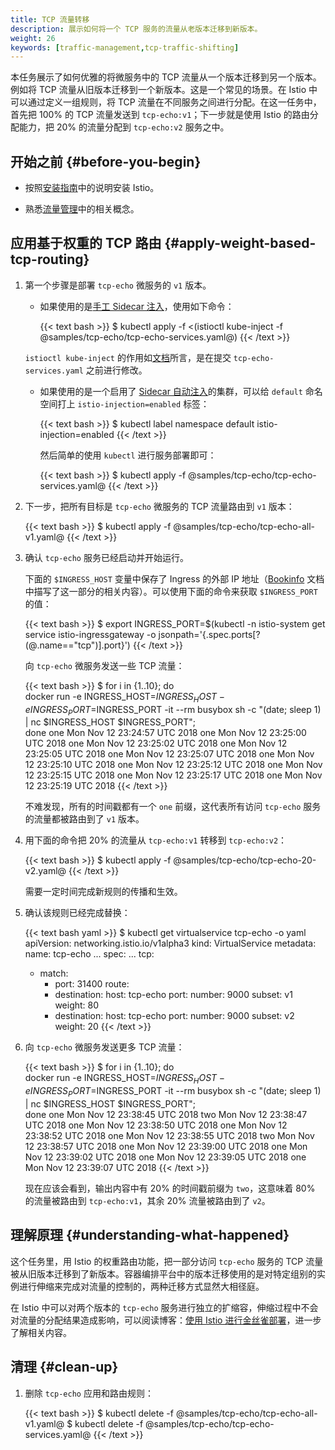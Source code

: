 ```yaml
---
title: TCP 流量转移
description: 展示如何将一个 TCP 服务的流量从老版本迁移到新版本。
weight: 26
keywords: [traffic-management,tcp-traffic-shifting]
---
```


本任务展示了如何优雅的将微服务中的 TCP 流量从一个版本迁移到另一个版本。例如将 TCP 流量从旧版本迁移到一个新版本。这是一个常见的场景。在 Istio 中可以通过定义一组规则，将 TCP 流量在不同服务之间进行分配。在这一任务中，首先把 100% 的 TCP 流量发送到 `tcp-echo:v1`；下一步就是使用 Istio 的路由分配能力，把 20% 的流量分配到 `tcp-echo:v2` 服务之中。

## 开始之前 {#before-you-begin}

* 按照[安装指南](/zh/docs/setup/)中的说明安装 Istio。

* 熟悉[流量管理](/zh/docs/concepts/traffic-management)中的相关概念。

## 应用基于权重的 TCP 路由 {#apply-weight-based-tcp-routing}

1. 第一个步骤是部署 `tcp-echo` 微服务的 `v1` 版本。

    * 如果使用的是[手工 Sidecar 注入](/zh/docs/setup/kubernetes/sidecar-injection/#手工注入-sidecar)，使用如下命令：

        {{< text bash >}}
        $ kubectl apply -f <(istioctl kube-inject -f @samples/tcp-echo/tcp-echo-services.yaml@)
        {{< /text >}}

    `istioctl kube-inject` 的作用如[文档](/zh/docs/reference/commands/istioctl/#istioctl-kube-inject)所言，是在提交 `tcp-echo-services.yaml` 之前进行修改。

    * 如果使用的是一个启用了 [Sidecar 自动注入](/zh/docs/setup/kubernetes/sidecar-injection/#sidecar-的自动注入)的集群，可以给 `default` 命名空间打上 `istio-injection=enabled` 标签：

        {{< text bash >}}
        $ kubectl label namespace default istio-injection=enabled
        {{< /text >}}

        然后简单的使用 `kubectl` 进行服务部署即可：

        {{< text bash >}}
        $ kubectl apply -f @samples/tcp-echo/tcp-echo-services.yaml@
        {{< /text >}}

1. 下一步，把所有目标是 `tcp-echo` 微服务的 TCP 流量路由到 `v1` 版本：

    {{< text bash >}}
    $ kubectl apply -f @samples/tcp-echo/tcp-echo-all-v1.yaml@
    {{< /text >}}

1. 确认 `tcp-echo` 服务已经启动并开始运行。

    下面的 `$INGRESS_HOST` 变量中保存了 Ingress 的外部 IP 地址（[Bookinfo](/zh/docs/examples/bookinfo/#确定-ingress-的-ip-和端口) 文档中描写了这一部分的相关内容）。可以使用下面的命令来获取 `$INGRESS_PORT` 的值：

    {{< text bash >}}
    $ export INGRESS_PORT=$(kubectl -n istio-system get service istio-ingressgateway -o jsonpath='{.spec.ports[?(@.name=="tcp")].port}')
    {{< /text >}}

    向 `tcp-echo` 微服务发送一些 TCP 流量：

    {{< text bash >}}
    $ for i in {1..10}; do \
    docker run -e INGRESS_HOST=$INGRESS_HOST -e INGRESS_PORT=$INGRESS_PORT -it --rm busybox sh -c "(date; sleep 1) | nc $INGRESS_HOST $INGRESS_PORT"; \
    done
    one Mon Nov 12 23:24:57 UTC 2018
    one Mon Nov 12 23:25:00 UTC 2018
    one Mon Nov 12 23:25:02 UTC 2018
    one Mon Nov 12 23:25:05 UTC 2018
    one Mon Nov 12 23:25:07 UTC 2018
    one Mon Nov 12 23:25:10 UTC 2018
    one Mon Nov 12 23:25:12 UTC 2018
    one Mon Nov 12 23:25:15 UTC 2018
    one Mon Nov 12 23:25:17 UTC 2018
    one Mon Nov 12 23:25:19 UTC 2018
    {{< /text >}}

    不难发现，所有的时间戳都有一个 `one` 前缀，这代表所有访问 `tcp-echo` 服务的流量都被路由到了 `v1` 版本。

1. 用下面的命令把 20% 的流量从 `tcp-echo:v1` 转移到 `tcp-echo:v2`：

    {{< text bash >}}
    $ kubectl apply -f @samples/tcp-echo/tcp-echo-20-v2.yaml@
    {{< /text >}}

    需要一定时间完成新规则的传播和生效。

1. 确认该规则已经完成替换：

    {{< text bash yaml >}}
    $ kubectl get virtualservice tcp-echo -o yaml
    apiVersion: networking.istio.io/v1alpha3
    kind: VirtualService
    metadata:
      name: tcp-echo
      ...
    spec:
      ...
      tcp:
      - match:
        - port: 31400
        route:
        - destination:
            host: tcp-echo
            port:
              number: 9000
            subset: v1
          weight: 80
        - destination:
            host: tcp-echo
            port:
              number: 9000
            subset: v2
          weight: 20
    {{< /text >}}

1. 向 `tcp-echo` 微服务发送更多 TCP 流量：

    {{< text bash >}}
    $ for i in {1..10}; do \
    docker run -e INGRESS_HOST=$INGRESS_HOST -e INGRESS_PORT=$INGRESS_PORT -it --rm busybox sh -c "(date; sleep 1) | nc $INGRESS_HOST $INGRESS_PORT"; \
    done
    one Mon Nov 12 23:38:45 UTC 2018
    two Mon Nov 12 23:38:47 UTC 2018
    one Mon Nov 12 23:38:50 UTC 2018
    one Mon Nov 12 23:38:52 UTC 2018
    one Mon Nov 12 23:38:55 UTC 2018
    two Mon Nov 12 23:38:57 UTC 2018
    one Mon Nov 12 23:39:00 UTC 2018
    one Mon Nov 12 23:39:02 UTC 2018
    one Mon Nov 12 23:39:05 UTC 2018
    one Mon Nov 12 23:39:07 UTC 2018
    {{< /text >}}

    现在应该会看到，输出内容中有 20% 的时间戳前缀为 `two`，这意味着 80% 的流量被路由到 `tcp-echo:v1`，其余 20% 流量被路由到了 `v2`。

## 理解原理 {#understanding-what-happened}

这个任务里，用 Istio 的权重路由功能，把一部分访问 `tcp-echo` 服务的 TCP 流量被从旧版本迁移到了新版本。容器编排平台中的版本迁移使用的是对特定组别的实例进行伸缩来完成对流量的控制的，两种迁移方式显然大相径庭。

在 Istio 中可以对两个版本的 `tcp-echo` 服务进行独立的扩缩容，伸缩过程中不会对流量的分配结果造成影响，可以阅读博客：[使用 Istio 进行金丝雀部署](/zh/blog/2017/0.1-canary/)，进一步了解相关内容。

## 清理 {#clean-up}

1. 删除 `tcp-echo` 应用和路由规则：

    {{< text bash >}}
    $ kubectl delete -f @samples/tcp-echo/tcp-echo-all-v1.yaml@
    $ kubectl delete -f @samples/tcp-echo/tcp-echo-services.yaml@
    {{< /text >}}
